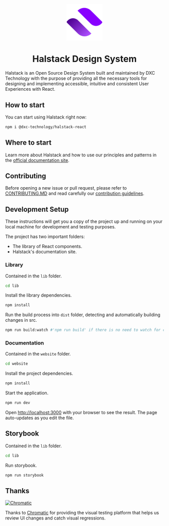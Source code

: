 <p align="center">
  <a href="https://developer.dxc.com/halstack/">
    <img src="website/screens/common/images/halstack_logo.svg" style="width:12vw" alt="Halstack Design System logo" />
  </a>
</p>

<h1 align="center">Halstack Design System</h1>

Halstack is an Open Source Design System built and maintained by DXC Technology with the purpose of providing all the necessary tools for designing and implementing accessible, intuitive and consistent User Experiences with React.

## How to start

You can start using Halstack right now:

```bash
npm i @dxc-technology/halstack-react
```

## Where to start

Learn more about Halstack and how to use our principles and patterns in the [official documentation site](https://developer.dxc.com/halstack/).

## Contributing

Before opening a new issue or pull request, please refer to [CONTRIBUTING.MD](https://github.com/dxc-technology/halstack-react/blob/master/CONTRIBUTING.md) and read carefully our [contribution guidelines](https://github.com/dxc-technology/halstack-react/wiki/Contributing).

## Development Setup

These instructions will get you a copy of the project up and running on your local machine for development and testing purposes.

The project has two important folders:

- The library of React components.
- Halstack's documentation site.

### Library

Contained in the `lib` folder.

```bash
cd lib
```

Install the library dependencies.

```bash
npm install
```

Run the build process into `dist` folder, detecting and automatically building changes in src.

```bash
npm run build:watch #'npm run build' if there is no need to watch for changes
```

### Documentation

Contained in the `website` folder.

```bash
cd website
```

Install the project dependencies.

```bash
npm install
```

Start the application.

```bash
npm run dev
```

Open [http://localhost:3000](http://localhost:3000) with your browser to see the result. The page auto-updates as you edit the file.

## Storybook

Contained in the `lib` folder.

```bash
cd lib
```

Run storybook.

```bash
npm run storybook
```

## Thanks

<a href="https://www.chromatic.com/"><img src="https://user-images.githubusercontent.com/321738/84662277-e3db4f80-af1b-11ea-88f5-91d67a5e59f6.png" width="153" height="30" alt="Chromatic" /></a>

Thanks to [Chromatic](https://www.chromatic.com/) for providing the visual testing platform that helps us review UI changes and catch visual regressions.
